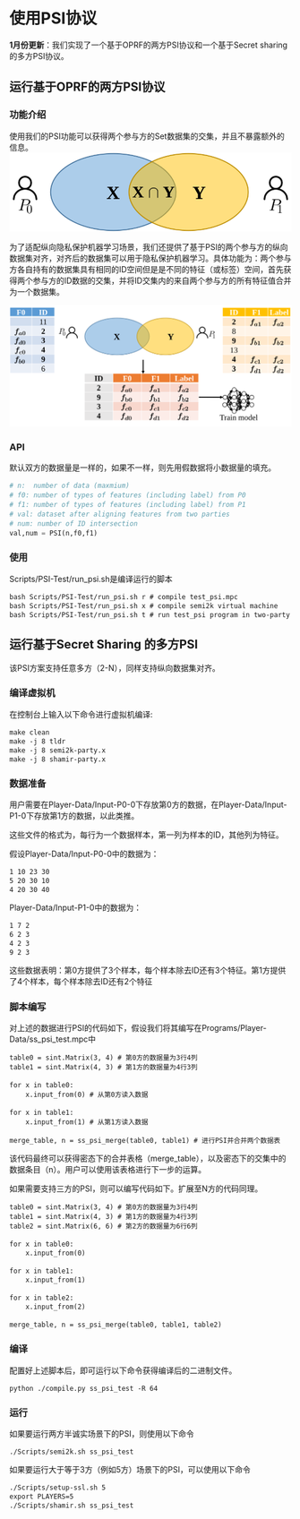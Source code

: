 # 使用PSI协议

**1月份更新**：我们实现了一个基于OPRF的两方PSI协议和一个基于Secret sharing的多方PSI协议。


## 运行基于OPRF的两方PSI协议


### 功能介绍
使用我们的PSI功能可以获得两个参与方的Set数据集的交集，并且不暴露额外的信息。
![PSI for two parties](figs/psi.svg)

为了适配纵向隐私保护机器学习场景，我们还提供了基于PSI的两个参与方的纵向数据集对齐，对齐后的数据集可以用于隐私保护机器学习。具体功能为：两个参与方各自持有的数据集具有相同的ID空间但是是不同的特征（或标签）空间，首先获得两个参与方的ID数据的交集，并将ID交集内的来自两个参与方的所有特征值合并为一个数据集。

![align data from two party based on PSI](figs/psi-align.svg)


### API
默认双方的数据量是一样的，如果不一样，则先用假数据将小数据量的填充。
```python
# n:  number of data (maxmium)
# f0: number of types of features (including label) from P0
# f1: number of types of features (including label) from P1
# val: dataset after aligning features from two parties
# num: number of ID intersection
val,num = PSI(n,f0,f1)
```
### 使用
Scripts/PSI-Test/run_psi.sh是编译运行的脚本
```shell
bash Scripts/PSI-Test/run_psi.sh r # compile test_psi.mpc
bash Scripts/PSI-Test/run_psi.sh x # compile semi2k virtual machine
bash Scripts/PSI-Test/run_psi.sh t # run test_psi program in two-party
```

## 运行基于Secret Sharing 的多方PSI


该PSI方案支持任意多方（2-N），同样支持纵向数据集对齐。


### 编译虚拟机


在控制台上输入以下命令进行虚拟机编译:
```
make clean
make -j 8 tldr
make -j 8 semi2k-party.x
make -j 8 shamir-party.x
```



### 数据准备

用户需要在Player-Data/Input-P0-0下存放第0方的数据，在Player-Data/Input-P1-0下存放第1方的数据，以此类推。

这些文件的格式为，每行为一个数据样本，第一列为样本的ID，其他列为特征。

假设Player-Data/Input-P0-0中的数据为：

```
1 10 23 30
5 20 30 10
4 20 30 40
```


Player-Data/Input-P1-0中的数据为：

```
1 7 2
6 2 3
4 2 3
9 2 3
```

这些数据表明：第0方提供了3个样本，每个样本除去ID还有3个特征。第1方提供了4个样本，每个样本除去ID还有2个特征



### 脚本编写
对上述的数据进行PSI的代码如下，假设我们将其编写在Programs/Player-Data/ss_psi_test.mpc中

```
table0 = sint.Matrix(3, 4) # 第0方的数据量为3行4列
table1 = sint.Matrix(4, 3) # 第1方的数据量为4行3列

for x in table0:
    x.input_from(0) # 从第0方读入数据

for x in table1:
    x.input_from(1) # 从第1方读入数据

merge_table, n = ss_psi_merge(table0, table1) # 进行PSI并合并两个数据表

```

该代码最终可以获得密态下的合并表格（merge_table），以及密态下的交集中的数据条目（n）。用户可以使用该表格进行下一步的运算。

如果需要支持三方的PSI，则可以编写代码如下。扩展至N方的代码同理。

```
table0 = sint.Matrix(3, 4) # 第0方的数据量为3行4列
table1 = sint.Matrix(4, 3) # 第1方的数据量为4行3列
table2 = sint.Matrix(6, 6) # 第2方的数据量为6行6列

for x in table0:
    x.input_from(0)

for x in table1:
    x.input_from(1)

for x in table2:
    x.input_from(2)

merge_table, n = ss_psi_merge(table0, table1, table2)
```


### 编译
配置好上述脚本后，即可运行以下命令获得编译后的二进制文件。

```
python ./compile.py ss_psi_test -R 64
```

### 运行


如果要运行两方半诚实场景下的PSI，则使用以下命令

```
./Scripts/semi2k.sh ss_psi_test
```


如果要运行大于等于3方（例如5方）场景下的PSI，可以使用以下命令

```
./Scripts/setup-ssl.sh 5
export PLAYERS=5
./Scripts/shamir.sh ss_psi_test
```

